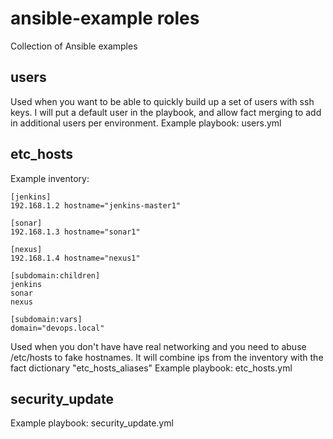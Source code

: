# ansible-example roles
Collection of Ansible examples
## users
Used when you want to be able to quickly build up a set of users with ssh keys. I will put a default user in the playbook, and allow fact merging to add in additional users per environment.
Example playbook: users.yml
## etc_hosts
Example inventory:
```
[jenkins]
192.168.1.2 hostname="jenkins-master1"

[sonar]
192.168.1.3 hostname="sonar1"

[nexus]
192.168.1.4 hostname="nexus1"

[subdomain:children]
jenkins
sonar
nexus

[subdomain:vars]
domain="devops.local"
```

Used when you don't have have real networking and you need to abuse /etc/hosts to fake hostnames. It will combine ips from the inventory with the fact dictionary "etc_hosts_aliases"
Example playbook: etc_hosts.yml

## security_update

Example playbook: security_update.yml

